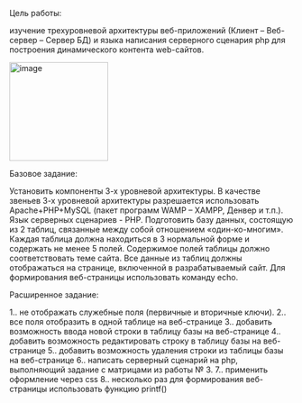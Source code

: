 Цель работы: 

изучение трехуровневой архитектуры веб-приложений (Клиент – Веб-сервер – Сервер БД) и языка написания серверного сценария php для построения динамического контента web-сайтов.


<img width="175" alt="image" src="https://github.com/user-attachments/assets/44437d22-47e9-4e5d-b734-17e5fb67e522">



Базовое задание:

Установить компоненты 3-х уровневой архитектуры. В качестве звеньев 3-х уровневой архитектуры разрешается использовать Apache+PHP+MySQL (пакет программ WAMP – XAMPP, Денвер и т.п.). Язык серверных сценариев - PHP. 
Подготовить  базу  данных, состоящую из  2 таблиц, связанные между собой отношением «один-ко-многим». Каждая таблица должна находиться в 3 нормальной форме и содержать не менее 5 полей. Содержимое полей таблицы должно соответствовать теме сайта. Все данные из таблиц должны отображаться на странице, включенной в разрабатываемый сайт. Для формирования веб-страницы использовать команду echo.



Расширенное задание:

1.. не отображать служебные поля (первичные и вторичные ключи). 
2.. все поля отобразить в одной таблице на веб-странице
3.. добавить возможность ввода новой строки в таблицу базы на веб-странице
4.. добавить возможность редактировать строку в таблицу базы на веб-странице
5.. добавить возможность удаления строки из таблицы базы на веб-странице
6.. написать серверный сценарий на php, выполняющий задание с матрицами из работы № 3.
7.. применить оформление через css
8.. несколько раз для формирования веб-страницы использовать функцию printf()

